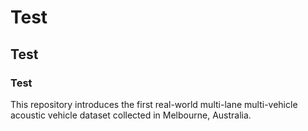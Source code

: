 # Test
## Test
### Test

This repository introduces the first real-world multi-lane multi-vehicle acoustic vehicle dataset collected in Melbourne, Australia.
